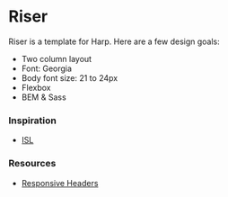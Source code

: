 # Riser

Riser is a template for Harp. Here are a few design goals:

* Two column layout
* Font: Georgia
* Body font size: 21 to 24px
* Flexbox
* BEM & Sass

### Inspiration
* [ISL](https://sudo.isl.co/)

### Resources
* [Responsive Headers](http://tutorialzine.com/2016/02/quick-tip-easiest-way-to-make-responsive-headers/)
